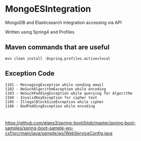 # MongoESIntegration
MongoDB and Elasticsearch integration accessing via API

Written using Spring4 and Profiles

## Maven commands that are useful
    mvn clean install -Dspring.profiles.active=local

## Exception Code

    1101 - MessagingException while sending email
    1102 - NoSuchAlgorithmException while encoding
    1103 - NoSuchPaddingException while querying for Algorithm
    1104 - InvalidKeyException for cipher text
    1105 - IllegalBlockSizeException while cipher
    1106 - BadPaddingException while encoding  
#    

https://github.com/elans3/spring-boot/blob/master/spring-boot-samples/spring-boot-sample-ws-cxf/src/main/java/sample/ws/WebServiceConfig.java